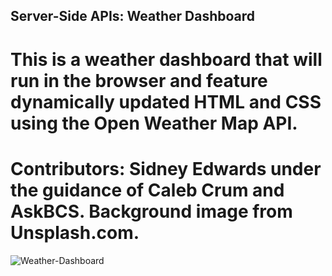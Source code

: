 ## Server-Side APIs: Weather Dashboard

# This is a weather dashboard that will run in the browser and feature dynamically updated HTML and CSS using the Open Weather Map API.

# Contributors: Sidney Edwards under the guidance of Caleb Crum and AskBCS. Background image from Unsplash.com.

![Weather-Dashboard](https://github.com/SidneyEdwards/Weather-App/assets/124628764/d3317c78-fdca-4ab6-920a-92e60d02b959)
